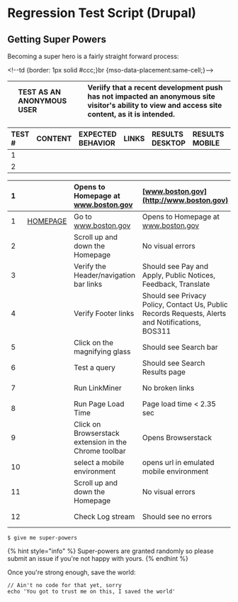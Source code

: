 # Regression Test Script \(Drupal\)

## Getting Super Powers

Becoming a super hero is a fairly straight forward process:



&lt;!--td {border: 1px solid \#ccc;}br {mso-data-placement:same-cell;}--&gt;

|  | TEST AS AN ANONYMOUS USER | Veriify that a recent development push has not impacted an anonymous site visitor's ability to view and access site content, as it is intended. |
| :--- | :--- | :--- |








| TEST \# | CONTENT | EXPECTED BEHAVIOR | LINKS | RESULTS DESKTOP | RESULTS MOBILE | KNOWN ISSUES | DEV COMMENTS | TICKET OPENED? |
| :--- | :--- | :--- | :--- | :--- | :--- | :--- | :---: | :--- |
| 1 |  |  |  |  |  |  |  |  |
| 2 |  |  |  |  |  |  |  |  |

| 1 |  | Opens to Homepage at www.boston.gov | [www.boston.gov](http://www.boston.gov) | Pass | Pass |  |  |  |  |  |  |
| :--- | :--- | :--- | :--- | :--- | :--- | :--- | :--- | :--- | :--- | :--- | :--- |
| 1 | [HOMEPAGE](http://www.boston.gov) | Go to www.boston.gov | Opens to Homepage at www.boston.gov |  |  |  |  |  |  |  |  |
| 2 |  | Scroll up and down the Homepage | No visual errors |  | Pass |  |  |  |  |  |  |
| 3 |  | Verify the Header/navigation bar links | Should see Pay and Apply, Public Notices, Feedback, Translate |  | Not Tested |  |  |  |  |  |  |
| 4 |  | Verify Footer links | Should see Privacy Policy, Contact Us, Public Records Requests, Alerts and Notifications, BOS311 |  | Not Tested |  |  |  |  |  |  |
| 5 |  | Click on the magnifying glass | Should see Search bar |  | Not Tested |  |  |  |  |  |  |
| 6 |  | Test a query | Should see Search Results page |  | Not Tested |  |  |  |  |  |  |
| 7 |  | Run LinkMiner | No broken links |  | Not Tested |  |  |  |  |  |  |
| 8 |  | Run Page Load Time | Page load time &lt; 2.35 sec |  | Not Tested |  |  |  |  |  |  |
| 9 |  | Click on Browserstack extension in the Chrome toolbar | Opens Browserstack |  | n/a |  |  |  |  |  |  |
| 10 |  | select a mobile environment | opens url in emulated mobile environment |  | n/a |  |  |  |  |  |  |
| 11 |  | Scroll up and down the Homepage | No visual errors |  | n/a |  |  |  |  |  |  |
| 12 |  | Check Log stream | Should see no errors |  | Not Tested |  |  |  |  |  |  |

```
$ give me super-powers
```

{% hint style="info" %}
 Super-powers are granted randomly so please submit an issue if you're not happy with yours.
{% endhint %}

Once you're strong enough, save the world:

```
// Ain't no code for that yet, sorry
echo 'You got to trust me on this, I saved the world'
```



